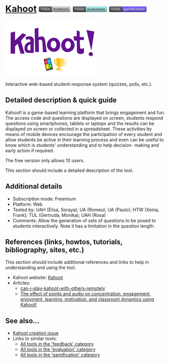 # [Kahoot](https://kahoot.com/)  [<img src="images/feedback.png" align="bottom">](https://github.com/e-CLOSE/Toolbox/issues?q=label%3A01_TOOL+label%3Afeedback) [<img src="images/evaluation.png" align="bottom">](https://github.com/e-CLOSE/Toolbox/issues?q=label%3A01_TOOL+label%3Aevaluation) [<img src="images/gamification.png" align="bottom">](https://github.com/e-CLOSE/Toolbox/issues?q=label%3A01_TOOL+label%3Agamification)

![Kahoot logo](images/Kahoot.png)

Interactive web-based student-response system (quizzes, polls, etc.).


## Detailed description & quick guide

Kahoot! is a game-based learning platform that brings engagement and fun.
The access code and questions are displayed on screen, students respond questions using smartphones, tablets or laptops and the results can be displayed on screen or collected in a spreadsheet.
These activities by means of mobile devices encourage the participation of every student and allow students be active in their learning process and even can be useful to know which is students' understanding and to help decision- making and early action if required.

The free version only allows 10 users.

This section should include a detailed description of the tool.


## Additional details

- Subscription mode: Freemium
- Platform: Web
- Tested by: UAH (Elisa, Soraya); UA (Romeu); UA (Paulo); HTW (Xenia, Frank); TUL (Gertruda, Monika); UAH (Rosa)
- Comments: Allow the generation of sets of questions to be posed to students interactively. Note it has a limitation in the question length.


## References (links, howtos, tutorials, bibliography, sites, etc.)

This section should include additional references and links to help in
understanding and using the tool.

+ Kahoot website: [Kahoot](https://kahoot.com/)
+ Articles:
    - [can-i-play-kahoot-with-others-remotely ](https://web.archive.org/web/20180612142456/https://kahoot.uservoice.com/knowledgebase/articles/827223-can-i-play-kahoot-with-others-remotely)
    - [The effect of points and audio on concentration, engagement, enjoyment, learning, motivation, and classroom dynamics using Kahoot!](https://scholar.google.com/scholar?hl=en&as_sdt=1%2C5&q=%22The+effect+of+points+and+audio+on+concentration%2C+engagement%2C+enjoyment%2C+learning%2C+motivation%2C+and+classroom+dynamics+using+Kahoot%21%22&btnG=)



## See also...

- [Kahoot creation issue](https://github.com/e-CLOSE/Toolbox/issues/66)
- Links to similar tools:
  - [All tools in the 'feedback' category](https://github.com/e-CLOSE/Toolbox/issues?q=label%3A01_TOOL+label%3Afeedback)
  - [All tools in the 'evaluation' category](https://github.com/e-CLOSE/Toolbox/issues?q=label%3A01_TOOL+label%3Aevaluation)
  - [All tools in the 'gamification' category](https://github.com/e-CLOSE/Toolbox/issues?q=label%3A01_TOOL+label%3Agamification)
